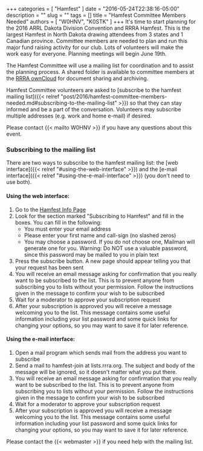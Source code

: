 +++
categories = [ "Hamfest" ]
date = "2016-05-24T22:38:16-05:00"
description = ""
slug = ""
tags = []
title = "Hamfest Committee Members Needed"
authors = [ "W0HNV", "K0STK" ]
+++
It's time to start planning for the 2016 ARRL Dakota Division Convention
and RRRA Hamfest. This is the largest Hamfest in North Dakota drawing
attendees from 3 states and 1 Canadian province. Committee members
are needed to plan and run this major fund raising activity for our
club. Lots of volunteers will make the work easy for everyone. Planning
meetings will begin June 19th.

The Hamfest Committee will use a mailing list for coordination and to
assist the planning process. A shared folder is available to committee
members at the <a href="https://cloud.rrra.org" rel="nofollow">RRRA
ownCloud</a> for document sharing and archiving.

Hamfest Committee volunteers are asked to [subscribe to the hamfest
mailing list]({{< relref "post/2016/hamfest-committee-members-needed.md#subscribing-to-the-mailing-list" >}})
so that they can stay informed and be a part of the
conversation. <!--more-->Volunteers may subscribe multiple addresses
(e.g. work and home e-mail) if desired.

Please contact {{< mailto W0HNV >}} if you have any questions about this
event.

### Subscribing to the mailing list

There are two ways to subscribe to the hamfest mailing list: the
[web interface]({{< relref "#using-the-web-interface" >}}) and the
[e-mail interface]({{< relref "#using-the-e-mail-interface" >}})
(you don't need to use both).

#### Using the web interface:

1. Go to the [Hamfest Info Page](https://lists.rrra.org/mailman/listinfo/hamfest)
1. Look for the section marked "Subscribing to Hamfest" and fill in the
boxes. You can fill in the following:
    * You must enter your email address
    * Please enter your first name and call-sign (no slashed zeros)
    * You may choose a password. If you do not choose one, Mailman will generate one for you. Warning: Do NOT use a valuable password, since this password may be mailed to you in plain text
1. Press the subscribe button. A new page should appear telling you that your
request has been sent
1. You will receive an email message asking for confirmation that you
really want to be subscribed to the list. This is to prevent anyone
from subscribing you to lists without your permission. Follow the
instructions given in the message to confirm your wish to be subscribed
1. Wait for a moderator to approve your subscription request
1. After your subscription is approved you will receive a message welcoming
you to the list. This message contains some useful information including
your list password and some quick links for changing your options, so
you may want to save it for later reference.

#### Using the e-mail interface:

1. Open a mail program which sends mail from the address you want to subscribe
1. Send a mail to hamfest-join at lists.rrra.org. The subject and body of
the message will be ignored, so it doesn't matter what you put there.
1. You will receive an email message asking for confirmation that you
really want to be subscribed to the list. This is to prevent anyone
from subscribing you to lists without your permission. Follow the
instructions given in the message to confirm your wish to be subscribed
1. Wait for a moderator to approve your subscription request
1. After your subscription is approved you will receive a message welcoming
you to the list. This message contains some useful information including
your list password and some quick links for changing your options, so
you may want to save it for later reference.

Please contact the {{< webmaster >}} if you need help with the mailing
list.
